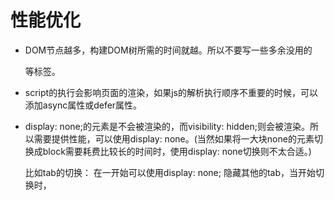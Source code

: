 # 性能优化

* DOM节点越多，构建DOM树所需的时间就越。所以不要写一些多余没用的<div>等标签。

* script的执行会影响页面的渲染，如果js的解析执行顺序不重要的时候，可以添加async属性或defer属性。

* display: none;的元素是不会被渲染的，而visibility: hidden;则会被渲染。所以需要提供性能，可以使用display: none。(当然如果将一大块none的元素切换成block需要耗费比较长的时间时，使用display: none切换则不太合适。)

  比如tab的切换：
  在一开始可以使用display: none; 隐藏其他的tab，当开始切换时，

  